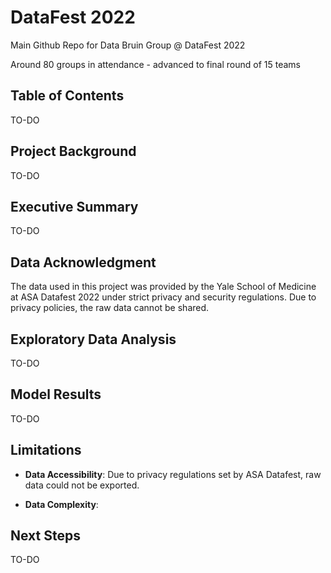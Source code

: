 # DataFest 2022
Main Github Repo for Data Bruin Group @ DataFest 2022

Around 80 groups in attendance - advanced to final round of 15 teams

## Table of Contents

TO-DO

## Project Background

TO-DO

## Executive Summary

TO-DO

## Data Acknowledgment

The data used in this project was provided by the Yale School of Medicine at ASA Datafest 2022 under strict privacy and security regulations. Due to privacy policies, the raw data cannot be shared.

## Exploratory Data Analysis

TO-DO

## Model Results

TO-DO

## Limitations

- **Data Accessibility**: Due to privacy regulations set by ASA Datafest, raw data could not be exported.

- **Data Complexity**:

## Next Steps

TO-DO
